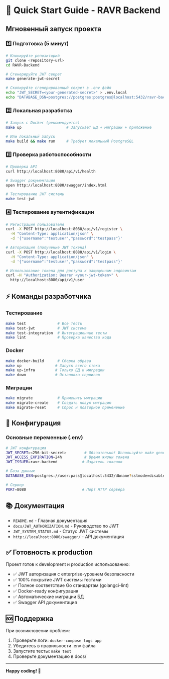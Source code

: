 # 🚀 Quick Start Guide - RAVR Backend

## Мгновенный запуск проекта

### 1️⃣ Подготовка (5 минут)

```bash
# Клонируйте репозиторий
git clone <repository-url>
cd RAVR-Backend

# Сгенерируйте JWT секрет
make generate-jwt-secret

# Скопируйте сгенерированный секрет в .env файл
echo "JWT_SECRET=<your-generated-secret>" > .env.local
echo "DATABASE_DSN=postgres://postgres:postgres@localhost:5432/ravr-backend?sslmode=disable" >> .env.local
```

### 2️⃣ Локальная разработка

```bash
# Запуск с Docker (рекомендуется)
make up                    # Запускает БД + миграции + приложение

# Или локальный запуск
make build && make run     # Требует локальный PostgreSQL
```

### 3️⃣ Проверка работоспособности

```bash
# Проверка API
curl http://localhost:8080/api/v1/health

# Swagger документация
open http://localhost:8080/swagger/index.html

# Тестирование JWT системы
make test-jwt
```

### 4️⃣ Тестирование аутентификации

```bash
# Регистрация пользователя
curl -X POST http://localhost:8080/api/v1/register \
  -H "Content-Type: application/json" \
  -d '{"username":"testuser","password":"testpass"}'

# Авторизация (получение JWT токена)
curl -X POST http://localhost:8080/api/v1/login \
  -H "Content-Type: application/json" \
  -d '{"username":"testuser","password":"testpass"}'

# Использование токена для доступа к защищенным эндпоинтам
curl -H "Authorization: Bearer <your-jwt-token>" \
  http://localhost:8080/api/v1/user
```

## ⚡ Команды разработчика

### Тестирование
```bash
make test              # Все тесты
make test-jwt          # JWT система
make test-integration  # Интеграционные тесты
make lint              # Проверка качества кода
```

### Docker
```bash
make docker-build      # Сборка образа
make up               # Запуск всего стека
make up-infra         # Только БД и миграции
make down             # Остановка сервисов
```

### Миграции
```bash
make migrate           # Применить миграции
make migrate-create    # Создать новую миграцию
make migrate-reset     # Сброс и повторное применение
```

## 🔧 Конфигурация

### Основные переменные (.env)
```bash
# JWT конфигурация
JWT_SECRET=<256-bit-secret>        # Обязательно! Используйте make generate-jwt-secret
JWT_ACCESS_EXPIRATION=24h          # Время жизни токена
JWT_ISSUER=ravr-backend           # Издатель токенов

# База данных
DATABASE_DSN=postgres://user:pass@localhost:5432/dbname?sslmode=disable

# Сервер
PORT=8080                         # Порт HTTP сервера
```

## 📚 Документация

- `README.md` - Главная документация
- `docs/JWT_AUTHORIZATION.md` - Руководство по JWT
- `JWT_SYSTEM_STATUS.md` - Статус JWT системы
- `http://localhost:8080/swagger/` - API документация

## ✅ Готовность к production

Проект готов к development и production использованию:

- ✅ JWT авторизация с enterprise-уровнем безопасности
- ✅ 100% покрытие JWT системы тестами
- ✅ Полное соответствие Go стандартам (golangci-lint)
- ✅ Docker-ready конфигурация
- ✅ Автоматические миграции БД
- ✅ Swagger API документация

## 🆘 Поддержка

При возникновении проблем:

1. Проверьте логи: `docker-compose logs app`
2. Убедитесь в правильности .env файла
3. Запустите тесты: `make test`
4. Проверьте документацию в docs/

---

**Happy coding! 🎉**
